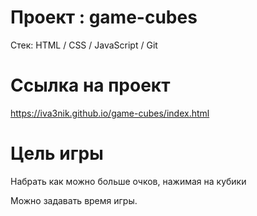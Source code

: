 # Проект : game-cubes

Cтек: HTML / CSS / JavaScript / Git

# **Ссылка на проект**
https://iva3nik.github.io/game-cubes/index.html

# Цель игры
Набрать как можно больше очков, нажимая на кубики

Можно задавать время игры.
